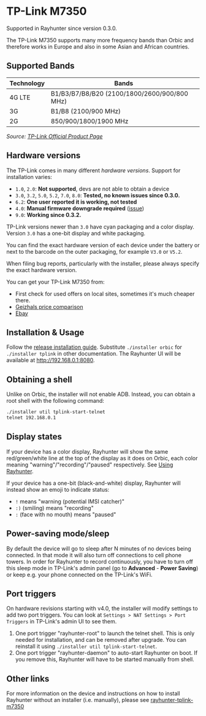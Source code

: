 # TP-Link M7350

Supported in Rayhunter since version 0.3.0.

The TP-Link M7350 supports many more frequency bands than Orbic and therefore works in Europe and also in some Asian and African countries.

## Supported Bands

| Technology | Bands |
| ---------- | ----- |
| 4G LTE | B1/B3/B7/B8/B20 (2100/1800/2600/900/800 MHz) |
| 3G | B1/B8 (2100/900 MHz) |
| 2G | 850/900/1800/1900 MHz |

*Source: [TP-Link Official Product Page](https://www.tp-link.com/baltic/service-provider/lte-3g/m7350/)*

## Hardware versions

The TP-Link comes in many different *hardware versions*. Support for installation varies:

* `1.0`, `2.0`: **Not supported**, devs are not able to obtain a device
* `3.0`, `3.2`, `5.0`, `5.2`, `7.0`, `8.0`: **Tested, no known issues since 0.3.0.**
* `6.2`: **One user reported it is working, not tested**
* `4.0`: **Manual firmware downgrade required** ([issue](https://github.com/EFForg/rayhunter/issues/332))
* `9.0`: **Working since 0.3.2.**

TP-Link versions newer than `3.0` have cyan packaging and a color display. Version `3.0` has a one-bit display and white packaging.

You can find the exact hardware version of each device under the battery or next to the barcode on the outer packaging, for example `V3.0` or `V5.2`. 

When filing bug reports, particularly with the installer, please always specify the exact hardware version.

You can get your TP-Link M7350 from:

* First check for used offers on local sites, sometimes it's much cheaper there.
* [Geizhals price comparison](https://geizhals.eu/?fs=tp-link+m7350)
* [Ebay](https://www.ebay.com/sch/i.html?_nkw=tp-link+m7350&_sacat=0&_from=R40&_trksid=p4432023.m570.l1313)

## Installation & Usage

Follow the [release installation guide](./installing-from-release.md). Substitute `./installer orbic` for `./installer tplink` in other documentation. The Rayhunter UI will be available at <http://192.168.0.1:8080>.

## Obtaining a shell

Unlike on Orbic, the installer will not enable ADB. Instead, you can obtain a root shell with the following command:

```sh
./installer util tplink-start-telnet
telnet 192.168.0.1
```

## Display states

If your device has a color display, Rayhunter will show the same red/green/white line at the top of the display as it does on Orbic, each color meaning "warning"/"recording"/"paused" respectively. See [Using Rayhunter](./using-rayhunter.md).

If your device has a one-bit (black-and-white) display, Rayhunter will instead show an emoji to indicate status:

* `!` means "warning (potential IMSI catcher)"
* `:)` (smiling) means "recording"
* `:` (face with no mouth) means "paused"

## Power-saving mode/sleep

By default the device will go to sleep after N minutes of no devices being connected. In that mode it will also turn off connections to cell phone towers.
In order for Rayhunter to record continuously, you have to turn off this sleep mode in TP-Link's admin panel (go to **Advanced** - **Power Saving**) or keep e.g. your phone connected on the TP-Link's WiFi.

## Port triggers

On hardware revisions starting with v4.0, the installer will modify settings to
add two port triggers. You can look at `Settings > NAT Settings > Port
Triggers` in TP-Link's admin UI to see them.

1. One port trigger "rayhunter-root" to launch the telnet shell. This is only needed for installation, and can be removed after upgrade. You can reinstall it using `./installer util tplink-start-telnet`.
2. One port trigger "rayhunter-daemon" to auto-start Rayhunter on boot. If you remove this, Rayhunter will have to be started manually from shell.

## Other links

For more information on the device and instructions on how to install Rayhunter without an installer (i.e. manually), please see [rayhunter-tplink-m7350](https://github.com/m0veax/rayhunter-tplink-m7350/)
